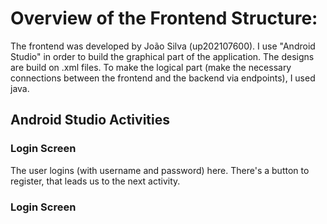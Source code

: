 # Overview of the Frontend Structure:
The frontend was developed by João Silva (up202107600). I use "Android Studio" in order to build the graphical part of the application. The designs are build on .xml files. To make the logical part (make the necessary connections between the frontend and the backend via endpoints), I used java.

## Android Studio Activities
### Login Screen
The user logins (with username and password) here. There's a button to register, that leads us to the next activity.

### Login Screen
